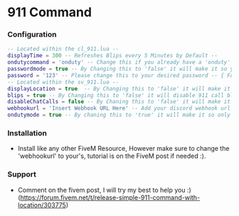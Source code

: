 # 911 Command
### Configuration
```lua
-- Located within the cl_911.lua --
displayTime = 300 -- Refreshes Blips every 5 Minutes by Default --  
ondutycommand = 'onduty' -- Change this if you already have a 'onduty' command already set --
passwordmode = true -- By Changing this to 'false' it will make it so you need a password to go on-duty --  { For the 'passwordmode' and 'password' to work you need to have 'ondutymode' set to 'true' } --
password = '123' -- Please change this to your desired password -- { For the 'passwordmode' and 'password' to work you need to have 'ondutymode' set to 'true' } --
-- Located within the sv_911.lua --
displayLocation = true  -- By Changing this to 'false' it will make it so your location is not displayed in chat --
blips = true -- By Changing this to 'false' it will disable 911 call blips meaning your location will not be shown on the map --
disableChatCalls = false -- By Chaning this to 'false' it will make it so 911 call are not displayed in chat (Recommended to have Discord Webhook setup if disabling this) --
webhookurl = 'Insert Webhook URL Here' -- Add your discord webhook url here, if you do not want this leave it blank (More info on FiveM post) --
ondutymode = true -- By chaning this to 'true' it will make it so only Emergency Services and people who have used the 'onduty' command can see 911 calls and blips --
```
### Installation 
* Install like any other FiveM Resource, However make sure to change the 'webhookurl' to your's, tutorial is on the FiveM post if needed :).

### Support
* Comment on the fivem post, I will try my best to help you :) (https://forum.fivem.net/t/release-simple-911-command-with-location/303775)
